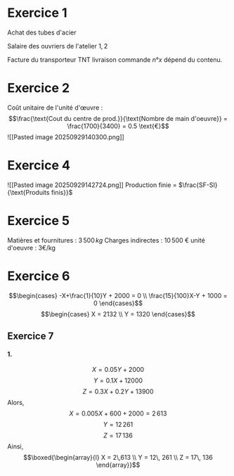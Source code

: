 # Exercice 1
Achat des tubes d'acier

Salaire des ouvriers de l'atelier $1,2$

Facture du transporteur TNT livraison commande $n° x$
dépend du contenu. 

# Exercice 2
Coût unitaire de l'unité d'œuvre : 
$$\frac{\text{Cout du centre de prod.}}{\text{Nombre de main d'oeuvre}} = \frac{1700}{3400} = 0.5 \text{€}$$
![[Pasted image 20250929140300.png]]

# Exercice 4
![[Pasted image 20250929142724.png]]
Production finie $=$ $\frac{SF-SI}{\text{Produits finis}}$

# Exercice 5
Matières et fournitures : $3\,500 \, kg$
Charges indirectes : $10\,500$ €
unité d'oeuvre : $3$€/kg

# Exercice 6
$$\begin{cases}
-X+\frac{1}{10}Y + 2000 = 0 \\
\frac{15}{100}X-Y + 1000 = 0
\end{cases}$$
$$\begin{cases}
X = 2132 \\
Y = 1320
\end{cases}$$

## Exercice 7
#### 1.
$$X = 0.05 Y  + 2000$$
$$Y = 0.1X + 12000$$
$$Z =  0.3X + 0.2Y + 13900$$
Alors, 
$$X = 0.005X + 600 + 2000 = 2\,613$$
$$Y = 12\,261$$
$$Z = 17\,136$$
Ainsi, 
$$\boxed{\begin{array}{l}
X = 2\,613 \\
Y = 12\, 261 \\
Z = 17\, 136
\end{array}}$$

